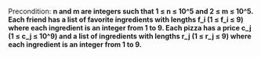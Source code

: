 Precondition: **n and m are integers such that 1 ≤ n ≤ 10^5 and 2 ≤ m ≤ 10^5. Each friend has a list of favorite ingredients with lengths f_i (1 ≤ f_i ≤ 9) where each ingredient is an integer from 1 to 9. Each pizza has a price c_j (1 ≤ c_j ≤ 10^9) and a list of ingredients with lengths r_j (1 ≤ r_j ≤ 9) where each ingredient is an integer from 1 to 9.**